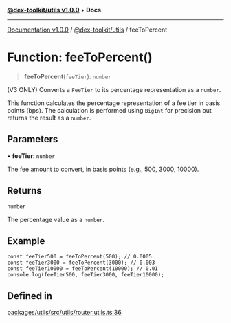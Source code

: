 [**@dex-toolkit/utils v1.0.0**](../README.md) • **Docs**

***

[Documentation v1.0.0](../../../packages.md) / [@dex-toolkit/utils](../README.md) / feeToPercent

# Function: feeToPercent()

> **feeToPercent**(`feeTier`): `number`

(V3 ONLY) Converts a `FeeTier` to its percentage representation as a `number`.

This function calculates the percentage representation of a fee tier in basis points (bps).
The calculation is performed using `BigInt` for precision but returns the result as a `number`.

## Parameters

• **feeTier**: `number`

The fee amount to convert, in basis points (e.g., 500, 3000, 10000).

## Returns

`number`

The percentage value as a `number`.

## Example

```
const feeTier500 = feeToPercent(500); // 0.0005
const feeTier3000 = feeToPercent(3000); // 0.003
const feeTier10000 = feeToPercent(10000); // 0.01
console.log(feeTier500, feeTier3000, feeTier10000);
```

## Defined in

[packages/utils/src/utils/router.utils.ts:36](https://github.com/niZmosis/dex-toolkit/blob/3d8b41b44787b30fbea5de3ab4737662ffb61bc8/packages/utils/src/utils/router.utils.ts#L36)

